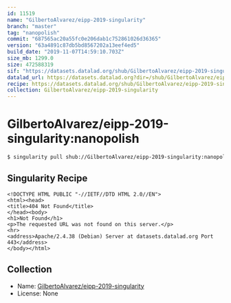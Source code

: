 ```yaml
---
id: 11519
name: "GilbertoAlvarez/eipp-2019-singularity"
branch: "master"
tag: "nanopolish"
commit: "687565ac20a55fc0e206dab1c752861026d36365"
version: "63a4891c87db5bd8567202a13eef4ed5"
build_date: "2019-11-07T14:59:10.703Z"
size_mb: 1299.0
size: 472588319
sif: "https://datasets.datalad.org/shub/GilbertoAlvarez/eipp-2019-singularity/nanopolish/2019-11-07-687565ac-63a4891c/63a4891c87db5bd8567202a13eef4ed5.sif"
datalad_url: https://datasets.datalad.org?dir=/shub/GilbertoAlvarez/eipp-2019-singularity/nanopolish/2019-11-07-687565ac-63a4891c/
recipe: https://datasets.datalad.org/shub/GilbertoAlvarez/eipp-2019-singularity/nanopolish/2019-11-07-687565ac-63a4891c/Singularity
collection: GilbertoAlvarez/eipp-2019-singularity
---
```


# GilbertoAlvarez/eipp-2019-singularity:nanopolish

```bash
$ singularity pull shub://GilbertoAlvarez/eipp-2019-singularity:nanopolish
```

## Singularity Recipe

```singularity
<!DOCTYPE HTML PUBLIC "-//IETF//DTD HTML 2.0//EN">
<html><head>
<title>404 Not Found</title>
</head><body>
<h1>Not Found</h1>
<p>The requested URL was not found on this server.</p>
<hr>
<address>Apache/2.4.38 (Debian) Server at datasets.datalad.org Port 443</address>
</body></html>
```

## Collection

 - Name: [GilbertoAlvarez/eipp-2019-singularity](https://github.com/GilbertoAlvarez/eipp-2019-singularity)
 - License: None

